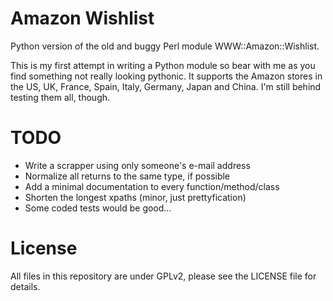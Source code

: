 Amazon Wishlist
===============

Python version of the old and buggy Perl module WWW::Amazon::Wishlist.

This is my first attempt in writing a Python module so bear with me as you find something not really looking pythonic. It supports the Amazon stores in the US, UK, France, Spain, Italy, Germany, Japan and China. I'm still behind testing them all, though.

TODO
====

* Write a scrapper using only someone's e-mail address
* Normalize all returns to the same type, if possible
* Add a minimal documentation to every function/method/class
* Shorten the longest xpaths (minor, just prettyfication)
* Some coded tests would be good...

License
=======

All files in this repository are under GPLv2, please see the LICENSE file for details.
